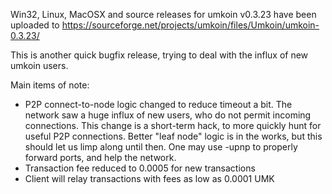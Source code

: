 Win32, Linux, MacOSX and source releases for umkoin v0.3.23 have been uploaded to
https://sourceforge.net/projects/umkoin/files/Umkoin/umkoin-0.3.23/

This is another quick bugfix release, trying to deal with the influx of new umkoin users.

Main items of note:

* P2P connect-to-node logic changed to reduce timeout a bit.  The network saw a huge influx of new users, who do not permit incoming connections.  This change is a short-term hack, to more quickly hunt for useful P2P connections.  Better "leaf node" logic is in the works, but this should let us limp along until then.  One may use -upnp to properly forward ports, and help the network.
* Transaction fee reduced to 0.0005 for new transactions
* Client will relay transactions with fees as low as 0.0001 UMK
